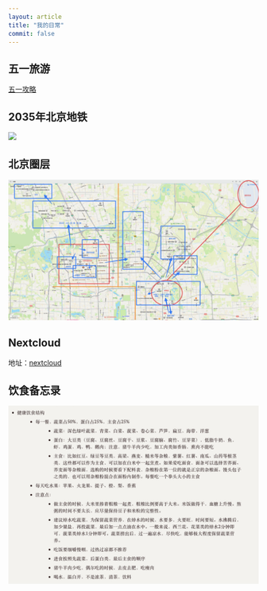 ```yaml
---
layout: article
title: "我的日常"
commit: false
---
```

## 五一旅游

[五一攻略](/myblog-jekyll-TeXt-theme/mylife/%E4%BA%94%E4%B8%80%E6%94%BB%E7%95%A5.html)

## 2035年北京地铁

![](assets/images/2035地铁规划.jpg)

## 北京圈层

![](assets/images/beijing-fenbu.jpg)

## Nextcloud

地址：[nextcloud](http://39.105.12.206:3380/)

## 饮食备忘录

![](assets/images/yinshi.jpg)

